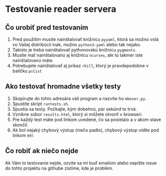 # Testovanie reader servera

## Čo urobiť pred testovaním

1. Pred použitím musíte nainštalovať knižnicu `pyyaml`, ktorá sa možno volá vo Vašej distribúcii
   inak, možno `python3-yaml` alebo tak nejako.
2. Takisto je treba nainštalovať pythonovskú knižnicu `pygments`.
3. Musíte mať nainštalovanú aj knižnicu `ncurses`, ale tú takmer iste nainštalovanú máte.
4. Potrebujete nainštalovať aj príkaz `rkill`, ktorý je pravdepodobne v balíčku `pslist`

## Ako testovať hromadne všetky testy

1. Skopírujte do tohto adresára váš program a nazvite ho `mboxer.py`.
2. Spustite skript `runtests.sh`.
3. Spustia sa testy. Počkajte, kým dobehnú, pár sekúnd to trvá.
4. Vznikne súbor `results.html`, ktorý si môžete otvoriť v browseri.
5. Pre každý test máte pod linkom uvedené, čo sa posielalo a v akom stave skončil.
6. Ak bol nejaký chybový výstup (niečo padlo), chybový výstup vidíte pod linkom err.

## Čo robiť ak niečo nejde

Ak Vám to testovanie nejde, ozvite sa mi buď emailom alebo napíšte issue do tohto projektu na githube zistíme, kde je problém.
